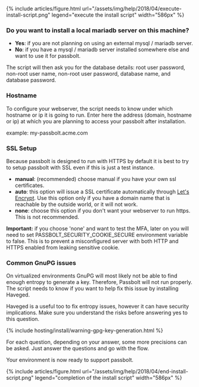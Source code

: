 
{% include articles/figure.html 
    url="/assets/img/help/2018/04/execute-install-script.png" 
    legend="execute the install script" 
    width="586px" 
%}

### Do you want to install a local mariadb server on this machine?

- **Yes**: if you are not planning on using an external mysql / mariadb server.
- **No**: if you have a mysql / mariadb server installed somewhere else and want to use it for passbolt.

The script will then ask you for the database details: root user password, non-root user name, non-root user password, database name, and database password.

### Hostname

To configure your webserver, the script needs to know under which hostname or ip it is going to run. Enter here
the address (domain, hostname or ip) at which you are planning to access your passbolt after installation.

example: my-passbolt.acme.com

### SSL Setup
Because passbolt is designed to run with HTTPS by default it is best to try to setup passbolt 
with SSL even if this is just a test instance.

- **manual**: (recommended) choose manual if you have your own ssl certificates.
- **auto**: this option will issue a SSL certificate automatically through [Let's Encrypt](https://letsencrypt.org). 
Use this option only if you have a domain name that is reachable by the outside world, or it will not work.
- **none**: choose this option if you don't want your webserver to run https. This is not recommended.

**Important:** if you choose 'none' and want to test the MFA, later on you will need to set 
PASSBOLT_SECURITY_COOKIE_SECURE environment variable to false. This is to prevent a misconfigured
server with both HTTP and HTTPS enabled from leaking sensitive cookie.

### Common GnuPG issues

On virtualized environments GnuPG will most likely not be able to find enough entropy to generate a key. 
Therefore, Passbolt will not run properly. The script needs to know if you want to help fix this issue by installing
 Haveged.

Haveged is a useful too to fix entropy issues, however it can have security implications. Make sure you understand 
the risks before answering yes to this question.

{% include hosting/install/warning-gpg-key-generation.html %}

For each question, depending on your answer, some more precisions can be asked. Just answer the questions and go 
with the flow.

Your environment is now ready to support passbolt.

{% include articles/figure.html 
    url="/assets/img/help/2018/04/end-install-script.png" 
    legend="completion of the install script" 
    width="586px" 
%}
